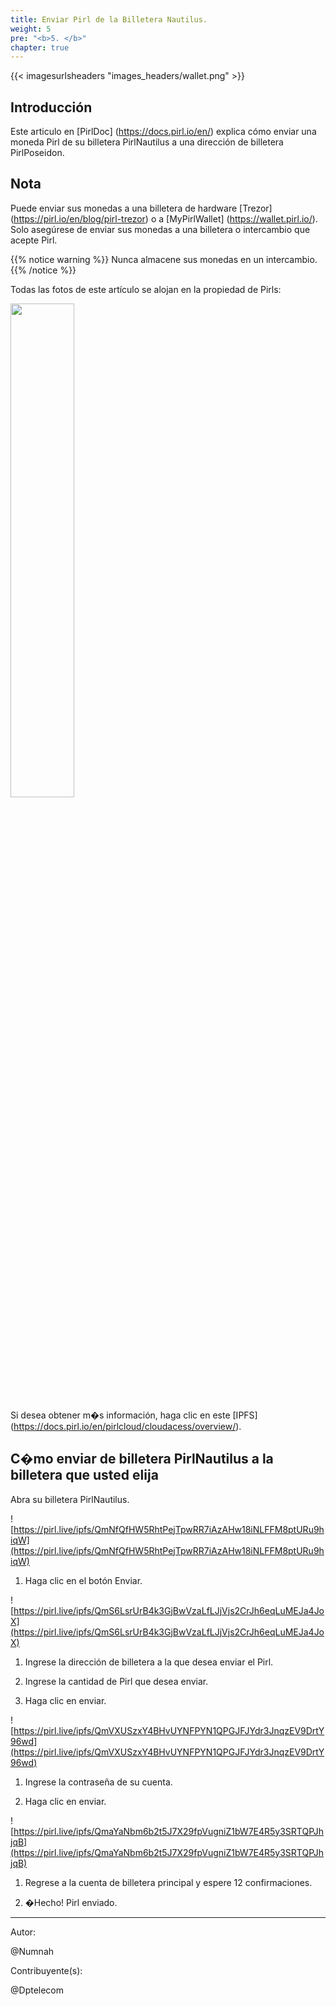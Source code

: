 ```yaml
---
title: Enviar Pirl de la Billetera Nautilus.
weight: 5
pre: "<b>5. </b>"
chapter: true
---
```


{{< imagesurlsheaders "images_headers/wallet.png" >}}

## Introducci&oacute;n

Este articulo en [PirlDoc] (https://docs.pirl.io/en/) explica c&oacute;mo enviar una moneda Pirl de su billetera PirlNautilus a una direcci&oacute;n de billetera PirlPoseidon.

## Nota

Puede enviar sus monedas a una billetera de hardware [Trezor] (https://pirl.io/en/blog/pirl-trezor) o a [MyPirlWallet] (https://wallet.pirl.io/).
Solo aseg&uacute;rese de enviar sus monedas a una billetera o intercambio que acepte Pirl.

{{% notice warning %}}
Nunca almacene sus monedas en un intercambio.
{{% /notice %}}

Todas las fotos de este art&iacute;culo se alojan en la propiedad de Pirls:

<img src="https://pirl.live/ipfs/QmS42TAndn2RmtEtYLqAiv6dfnW6om6PPA1xn6Si2dxSG5" style="width:45%;">

Si desea obtener m�s informaci&oacute;n, haga clic en este [IPFS] (https://docs.pirl.io/en/pirlcloud/cloudacess/overview/).

## C�mo enviar de billetera PirlNautilus a la billetera que usted elija

Abra su billetera PirlNautilus.

![https://pirl.live/ipfs/QmNfQfHW5RhtPejTpwRR7iAzAHw18iNLFFM8ptURu9hiqW](https://pirl.live/ipfs/QmNfQfHW5RhtPejTpwRR7iAzAHw18iNLFFM8ptURu9hiqW)

1. Haga clic en el bot&oacute;n Enviar.

![https://pirl.live/ipfs/QmS6LsrUrB4k3GjBwVzaLfLJjVjs2CrJh6eqLuMEJa4JoX](https://pirl.live/ipfs/QmS6LsrUrB4k3GjBwVzaLfLJjVjs2CrJh6eqLuMEJa4JoX)

1. Ingrese la direcci&oacute;n de billetera a la que desea enviar el Pirl.

2. Ingrese la cantidad de Pirl que desea enviar.

3. Haga clic en enviar.

![https://pirl.live/ipfs/QmVXUSzxY4BHvUYNFPYN1QPGJFJYdr3JnqzEV9DrtY96wd](https://pirl.live/ipfs/QmVXUSzxY4BHvUYNFPYN1QPGJFJYdr3JnqzEV9DrtY96wd)  

1. Ingrese la contrase&ntilde;a de su cuenta.

2. Haga clic en enviar.

![https://pirl.live/ipfs/QmaYaNbm6b2t5J7X29fpVugniZ1bW7E4R5y3SRTQPJhjqB](https://pirl.live/ipfs/QmaYaNbm6b2t5J7X29fpVugniZ1bW7E4R5y3SRTQPJhjqB)

1. Regrese a la cuenta de billetera principal y espere 12 confirmaciones.

2. �Hecho! Pirl enviado.

---

Autor:

@Numnah

Contribuyente(s):

@Dptelecom
